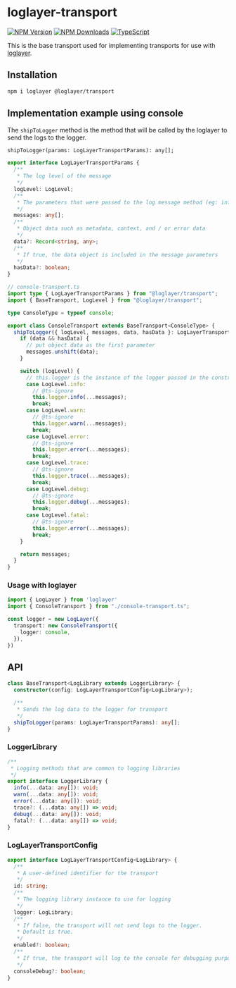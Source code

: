 # loglayer-transport

[![NPM Version](https://img.shields.io/npm/v/%40loglayer%2Fshared)](https://www.npmjs.com/package/@loglayer/shared)
[![NPM Downloads](https://img.shields.io/npm/dm/%40loglayer%2Fshared)](https://www.npmjs.com/package/@loglayer/shared)
[![TypeScript](https://img.shields.io/badge/%3C%2F%3E-TypeScript-%230074c1.svg)](http://www.typescriptlang.org/)

This is the base transport used for implementing transports for use with [loglayer](https://loglayer.dev).

## Installation

```bash
npm i loglayer @loglayer/transport
```

## Implementation example using console

The `shipToLogger` method is the method that will be called by the loglayer to send the logs to the logger.

`shipToLogger(params: LogLayerTransportParams): any[];`

```typescript
export interface LogLayerTransportParams {
  /**
   * The log level of the message
   */
  logLevel: LogLevel;
  /**
   * The parameters that were passed to the log message method (eg: info / warn / debug / error)
   */
  messages: any[];
  /**
   * Object data such as metadata, context, and / or error data
   */
  data?: Record<string, any>;
  /**
   * If true, the data object is included in the message parameters
   */
  hasData?: boolean;
}
```

```typescript
// console-transport.ts
import type { LogLayerTransportParams } from "@loglayer/transport";
import { BaseTransport, LogLevel } from "@loglayer/transport";

type ConsoleType = typeof console;

export class ConsoleTransport extends BaseTransport<ConsoleType> {
  shipToLogger({ logLevel, messages, data, hasData }: LogLayerTransportParams) {
    if (data && hasData) {
      // put object data as the first parameter
      messages.unshift(data);
    }

    switch (logLevel) {
      // this.logger is the instance of the logger passed in the constructor
      case LogLevel.info:
        // @ts-ignore
        this.logger.info(...messages);
        break;
      case LogLevel.warn:
        // @ts-ignore
        this.logger.warn(...messages);
        break;
      case LogLevel.error:
        // @ts-ignore
        this.logger.error(...messages);
        break;
      case LogLevel.trace:
        // @ts-ignore
        this.logger.trace(...messages);
        break;
      case LogLevel.debug:
        // @ts-ignore
        this.logger.debug(...messages);
        break;
      case LogLevel.fatal:
        // @ts-ignore
        this.logger.error(...messages);
        break;
    }

    return messages;
  }
}
```

### Usage with loglayer

```typescript
import { LogLayer } from 'loglayer'
import { ConsoleTransport } from "./console-transport.ts";

const logger = new LogLayer({
  transport: new ConsoleTransport({
    logger: console,
  }),
})
```

## API

```typescript
class BaseTransport<LogLibrary extends LoggerLibrary> {
  constructor(config: LogLayerTransportConfig<LogLibrary>);

  /**
   * Sends the log data to the logger for transport
   */
  shipToLogger(params: LogLayerTransportParams): any[];
}
```

### LoggerLibrary

```typescript
/**
 * Logging methods that are common to logging libraries
 */
export interface LoggerLibrary {
  info(...data: any[]): void;
  warn(...data: any[]): void;
  error(...data: any[]): void;
  trace?: (...data: any[]) => void;
  debug(...data: any[]): void;
  fatal?: (...data: any[]) => void;
}
```

### LogLayerTransportConfig

```typescript
export interface LogLayerTransportConfig<LogLibrary> {
  /**
   * A user-defined identifier for the transport
   */
  id: string;
  /**
   * The logging library instance to use for logging
   */
  logger: LogLibrary;
  /**
   * If false, the transport will not send logs to the logger.
   * Default is true.
   */
  enabled?: boolean;
  /**
   * If true, the transport will log to the console for debugging purposes
   */
  consoleDebug?: boolean;
}
```